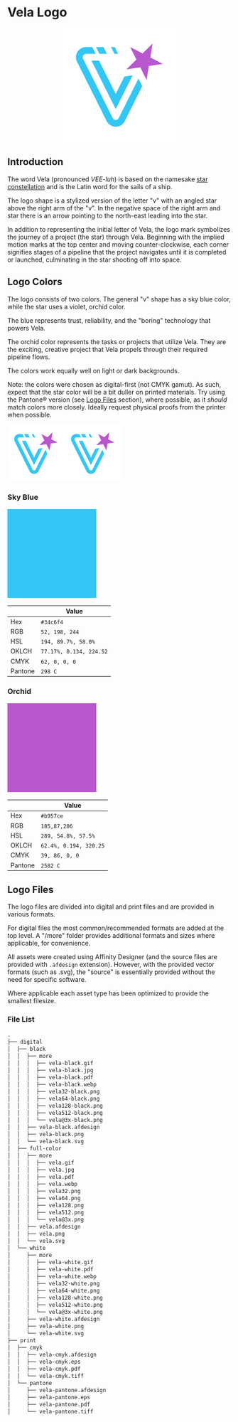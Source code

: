 # Vela Logo

<p style="text-align:center;"><img src="digital/full-color/vela.svg" width="256" title="vela logo" /></p>

## Introduction

The word Vela (pronounced _VEE-luh_) is based on the namesake [star constellation](<https://en.wikipedia.org/wiki/Vela_(constellation)>) and is the Latin word for the sails of a ship.

The logo shape is a stylized version of the letter "v" with an angled star above the right arm of the "v". In the negative space of the right arm and star there is an arrow pointing to the north-east leading into the star.

In addition to representing the initial letter of Vela, the logo mark symbolizes the journey of a project (the star) through Vela. Beginning with the implied motion marks at the top center and moving counter-clockwise, each corner signifies stages of a pipeline that the project navigates until it is completed or launched, culminating in the star shooting off into space.

## Logo Colors

The logo consists of two colors. The general "v" shape has a sky blue color, while the star uses a violet, orchid color.

The blue represents trust, reliability, and the "boring" technology that powers Vela.

The orchid color represents the tasks or projects that utilize Vela. They are the exciting, creative project that Vela propels through their required pipeline flows.

The colors work equally well on light or dark backgrounds.

Note: the colors were chosen as digital-first (not CMYK gamut). As such, expect that the star color will be a bit duller on printed materials. Try using the Pantone&reg; version (see [Logo Files](#logo-files) section), where possible, as it _should_ match colors more closely. Ideally request physical proofs from the printer when possible.

<img style="background-color: #000;" width="128" src="digital/full-color/vela.svg" title="vela logo on dark background" /><img style="background-color: #fff;" width="128" src="digital/full-color/vela.svg" title="vela logo on light background" />

### Sky Blue

<img src="data:image/png;base64,iVBORw0KGgoAAAANSUhEUgAAAAEAAAABCAQAAAC1HAwCAAAAC0lEQVQYV2NgYAAAAAMAAWgmWQ0AAAAASUVORK5CYII=" width="200" height="200" style="background-color: #34C6F4;" />

|         | Value                   |
| ------- | ----------------------- |
| Hex     | `#34c6f4`               |
| RGB     | `52, 198, 244`          |
| HSL     | `194, 89.7%, 58.0%`     |
| OKLCH   | `77.17%, 0.134, 224.52` |
| CMYK    | `62, 0, 0, 0`           |
| Pantone | `298 C`                 |

### Orchid

<img src="data:image/png;base64,iVBORw0KGgoAAAANSUhEUgAAAAEAAAABCAQAAAC1HAwCAAAAC0lEQVQYV2NgYAAAAAMAAWgmWQ0AAAAASUVORK5CYII=" width="200" height="200" style="background-color: #B957CE;" />

|         | Value                  |
| ------- | ---------------------- |
| Hex     | `#b957ce`              |
| RGB     | `185,87,206`           |
| HSL     | `289, 54.8%, 57.5%`    |
| OKLCH   | `62.4%, 0.194, 320.25` |
| CMYK    | `39, 86, 0, 0`         |
| Pantone | `2582 C`               |

## Logo Files

The logo files are divided into digital and print files and are provided in various formats.

For digital files the most common/recommended formats are added at the top level. A "/more" folder provides additional formats and sizes where applicable, for convenience.

All assets were created using Affinity Designer (and the source files are provided with `.afdesign` extension). However, with the provided vector formats (such as .svg), the "source" is essentially provided without the need for specific software.

Where applicable each asset type has been optimized to provide the smallest filesize.

### File List

```
.
├── digital
│  ├── black
│  │  ├── more
│  │  │  ├── vela-black.gif
│  │  │  ├── vela-black.jpg
│  │  │  ├── vela-black.pdf
│  │  │  ├── vela-black.webp
│  │  │  ├── vela32-black.png
│  │  │  ├── vela64-black.png
│  │  │  ├── vela128-black.png
│  │  │  ├── vela512-black.png
│  │  │  └── vela@3x-black.png
│  │  ├── vela-black.afdesign
│  │  ├── vela-black.png
│  │  └── vela-black.svg
│  ├── full-color
│  │  ├── more
│  │  │  ├── vela.gif
│  │  │  ├── vela.jpg
│  │  │  ├── vela.pdf
│  │  │  ├── vela.webp
│  │  │  ├── vela32.png
│  │  │  ├── vela64.png
│  │  │  ├── vela128.png
│  │  │  ├── vela512.png
│  │  │  └── vela@3x.png
│  │  ├── vela.afdesign
│  │  ├── vela.png
│  │  └── vela.svg
│  └── white
│     ├── more
│     │  ├── vela-white.gif
│     │  ├── vela-white.pdf
│     │  ├── vela-white.webp
│     │  ├── vela32-white.png
│     │  ├── vela64-white.png
│     │  ├── vela128-white.png
│     │  ├── vela512-white.png
│     │  └── vela@3x-white.png
│     ├── vela-white.afdesign
│     ├── vela-white.png
│     └── vela-white.svg
├── print
│  ├── cmyk
│  │  ├── vela-cmyk.afdesign
│  │  ├── vela-cmyk.eps
│  │  ├── vela-cmyk.pdf
│  │  └── vela-cmyk.tiff
│  └── pantone
│     ├── vela-pantone.afdesign
│     ├── vela-pantone.eps
│     ├── vela-pantone.pdf
│     └── vela-pantone.tiff
```

